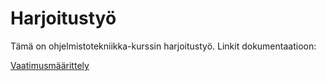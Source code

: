 # Harjoitustyö

Tämä on ohjelmistotekniikka-kurssin harjoitustyö. Linkit dokumentaatioon:

[Vaatimusmäärittely](dokumentaatio/vaatimusmaarittely.md)
